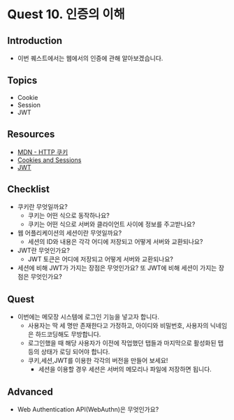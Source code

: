 # Quest 10. 인증의 이해

## Introduction
* 이번 퀘스트에서는 웹에서의 인증에 관해 알아보겠습니다.

## Topics
* Cookie
* Session
* JWT

## Resources
* [MDN - HTTP 쿠키](https://developer.mozilla.org/ko/docs/Web/HTTP/Cookies)
* [Cookies and Sessions](https://web.stanford.edu/~ouster/cgi-bin/cs142-fall10/lecture.php?topic=cookie)
* [JWT](https://jwt.io/)

## Checklist
* 쿠키란 무엇일까요?
  * 쿠키는 어떤 식으로 동작하나요?
  * 쿠키는 어떤 식으로 서버와 클라이언트 사이에 정보를 주고받나요?
* 웹 어플리케이션의 세션이란 무엇일까요?
  * 세션의 ID와 내용은 각각 어디에 저장되고 어떻게 서버와 교환되나요?
* JWT란 무엇인가요?
  * JWT 토큰은 어디에 저장되고 어떻게 서버와 교환되나요?
* 세션에 비해 JWT가 가지는 장점은 무엇인가요? 또 JWT에 비해 세션이 가지는 장점은 무엇인가요?

## Quest
* 이번에는 메모장 시스템에 로그인 기능을 넣고자 합니다.
  * 사용자는 딱 세 명만 존재한다고 가정하고, 아이디와 비밀번호, 사용자의 닉네임은 하드코딩해도 무방합니다.
  * 로그인했을 때 해당 사용자가 이전에 작업했던 탭들과 마지막으로 활성화된 탭 등의 상태가 로딩 되어야 합니다.
  * 쿠키,세션,JWT를 이용한 각각의 버전을 만들어 보세요!
    * 세션을 이용할 경우 세션은 서버의 메모리나 파일에 저장하면 됩니다.

## Advanced
* Web Authentication API(WebAuthn)은 무엇인가요?
